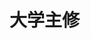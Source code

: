# 大学主修
<sc-dc></sc-dc>
<br />
<dialog>
# Hi Sam, are you enjoying university?
## Yes, [sophomore/n.] year is much better than [freshman/n./2] year.
I made a new group of friends and joined several clubs.
# That's great to hear. What's your [major/n./2]?
## My major is Business Administration, with a [minor/n./2] in French.
# That must keep you busy.
## Yes, the [workload/n.] is heavy, but I enjoy what I'm studying.
# That's good. Do you plan to [graduate/n.] in four years?
## I plan to graduate in five years because I hope to do a one-year exchange program in France.
# That sounds exciting. All the best.
## Thanks!
</dialog>
